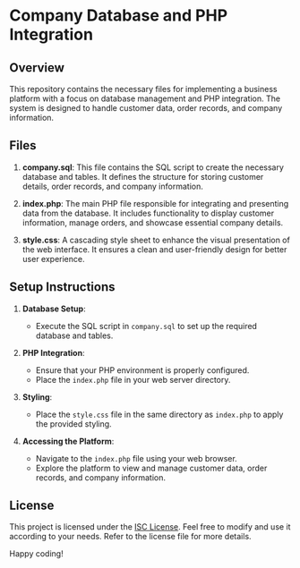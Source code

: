 # Company Database and PHP Integration

## Overview

This repository contains the necessary files for implementing a business platform with a focus on database management and PHP integration. The system is designed to handle customer data, order records, and company information.

## Files

1. **company.sql**: This file contains the SQL script to create the necessary database and tables. It defines the structure for storing customer details, order records, and company information.

2. **index.php**: The main PHP file responsible for integrating and presenting data from the database. It includes functionality to display customer information, manage orders, and showcase essential company details.

3. **style.css**: A cascading style sheet to enhance the visual presentation of the web interface. It ensures a clean and user-friendly design for better user experience.

## Setup Instructions

1. **Database Setup**:
   - Execute the SQL script in `company.sql` to set up the required database and tables.

2. **PHP Integration**:
   - Ensure that your PHP environment is properly configured.
   - Place the `index.php` file in your web server directory.

3. **Styling**:
   - Place the `style.css` file in the same directory as `index.php` to apply the provided styling.

4. **Accessing the Platform**:
   - Navigate to the `index.php` file using your web browser.
   - Explore the platform to view and manage customer data, order records, and company information.

## License

This project is licensed under the [ISC License](LICENSE.md). Feel free to modify and use it according to your needs. Refer to the license file for more details.

Happy coding!

